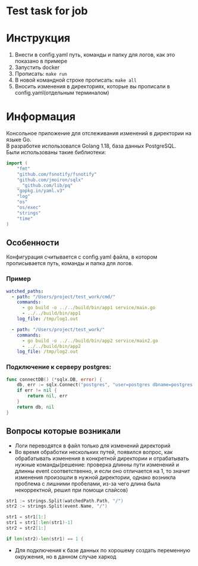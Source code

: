 # Test task for job

# Инструкция
1) Внести в config.yaml путь, команды и папку для логов, как это показано в примере
2) Запустить docker
3) Прописать: ```make run```
4) В новой командной строке прописать: ```make all```
5) Вносить изменения в директориях, которые вы прописали в config.yaml(отдельным терминалом)


# Информация
Консольное приложение для отслеживания изменений в директории на языке Go. \
В разработке использовался Golang 1.18, база данных PostgreSQL. \
Были использованы такие библиотеки:
```go
import (
	"fmt"
	"github.com/fsnotify/fsnotify"
	"github.com/jmoiron/sqlx"
	_ "github.com/lib/pq"
	"gopkg.in/yaml.v3"
	"log"
	"os"
	"os/exec"
	"strings"
	"time"
)
```

## Особенности
Конфигурация считывается с config.yaml файла, в котором прописывается путь, команды и папка для логов.
### Пример
```yaml
watched_paths:
  - path: "/Users/project/test_work/cmd/"
    commands:
      - go build -o ../../build/bin/app1 service/main.go
      - ../../build/bin/app1
    log_file: /tmp/log1.out

  - path: "/Users/project/test_work/"
    commands:
      - go build -o ../../build/bin/app2 service/main2.go
      - ../../build/bin/app2
    log_file: /tmp/log2.out
```
### Подключение к серверу postgres:
```go
func connectDB() (*sqlx.DB, error) {
	db, err := sqlx.Connect("postgres", "user=postgres dbname=postgres sslmode=disable")
	if err != nil {
		return nil, err
	}
	return db, nil
}
```

## Вопросы которые возникали
- Логи переводятся в файл только для изменений директорий
- Во время обработки нескольких путей, появился вопрос, как обрабатывать изменения в конкретной директории и отрабатывать нужные команды(решение: проверка длинны пути изменений и длинны event соответственно, и если оно отличается на 1, то значит изменения произошли в нужной директории, однако возникла проблема с лишними пробелами, из-за чего длина была некорректной, решил при помощи слайсов)
```go
str1 := strings.Split(watchedPath.Path, "/")
str2 := strings.Split(event.Name, "/")

str1 = str1[1:]
str1 = str1[:len(str1)-1]
str2 = str2[1:]

if len(str2)-len(str1) == 1 {
```
- Для подключения к базе данных по хорошему создать переменную окружения, но в данном случае харкод
